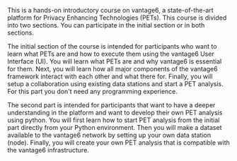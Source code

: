 This is a hands-on introductory course on vantage6, a state-of-the-art platform for Privacy Enhancing Technologies (PETs). This course is divided into two sections. You can participate in the initial section or in both sections.

The initial section of the course is intended for participants who want to learn what PETs are and how to execute them using the vantage6 User Interface (UI). You will learn what PETs are and why vantage6 is essential for them. Next, you will learn how all major components of the vantage6 framework interact with each other and what there for. Finally, you will setup a collaboration using existing data stations and start a PET analysis. For this part you don't need any programming experience.
 
The second part is intended for participants that want to have a deeper understanding in the platform and want to develop their own PET analysis using python. You will first learn how to start PET analysis from the initial part directly from your Python environment. Then you will make a dataset available to the vantage6 network by setting up your own data station (node). Finally, you will create your own PET analysis that is compatible with the vantage6 infrastructure.